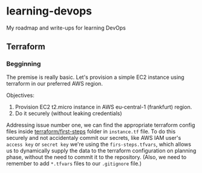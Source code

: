 # learning-devops
My roadmap and write-ups for learning DevOps

## Terraform

### Begginning
The premise is really basic. Let's provision a simple EC2 instance using terraform in our preferred AWS region.

Objectives:

1. Provision EC2 t2.micro instance in AWS eu-central-1 (frankfurt) region.
2. Do it securely (without leaking credentials)

Addressing issue number one, we can find the appropriate terraform config files inside [terraform/first-steps](./terraform/first-steps/) folder in `instance.tf` file. To do this securely and not accidentaly commit our secrets, like AWS IAM user's `access key` or `secret key` we're using the `firs-steps.tfvars`, which allows us to dynamically supply the data to the terraform configuration on planning phase, without the need to commit it to the repository. (Also, we need to remember to add `*.tfvars` files to our `.gitignore` file.)
